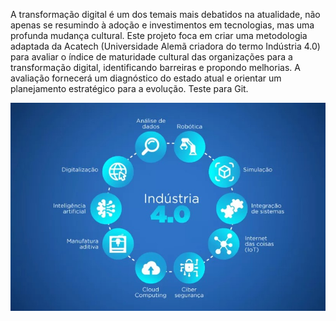 A transformação digital é um dos temais mais debatidos na atualidade, não apenas se resumindo à adoção e investimentos em tecnologias, mas uma profunda mudança cultural.
Este projeto foca em criar uma metodologia adaptada da Acatech (Universidade Alemã criadora do termo Indústria 4.0) para avaliar o índice de maturidade cultural das organizações para a transformação digital, identificando barreiras e propondo melhorias. A avaliação fornecerá um diagnóstico do estado atual e orientar um planejamento estratégico para a evolução. Teste para Git.

![Imagem carregada](https://raw.githubusercontent.com/rafaelzorzetti/digitalmaturity-organizationalculture/main/views/transformacaodigital.jpg)